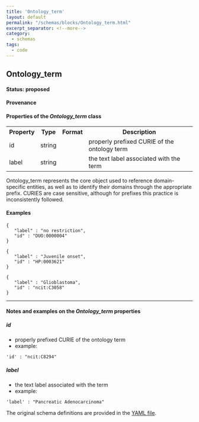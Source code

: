 ```yaml
---
title: 'Ontology_term'
layout: default
permalink: "/schemas/blocks/Ontology_term.html"
excerpt_separator: <!--more-->
category:
  - schemas
tags:
  - code
---
```

## Ontology_term


#### Status: __proposed__

<!--more-->



#### Provenance  
  
<h4>Properties of the <i>Ontology_term</i> class</h4>

<table>
  <tr>
    <th>Property</th>
    <th>Type</th>
    <th>Format</th>
    <th>Description</th>
  </tr>
  <tr>
    <td>id</td>
    <td>string</td>
    <td></td>
    <td>properly prefixed CURIE of the ontology term</td>
  </tr>
  <tr>
    <td>label</td>
    <td>string</td>
    <td></td>
    <td>the text label associated with the term</td>
  </tr>

</table>Ontology_term represents the core object used to reference domain-specific 
entities, as well as to identify their domains through the appropriate
prefix.
CURIES are case sensitive, although for prefixes this practice is 
inconsistently followed.



#### Examples

```
{
   "label" : "no restriction",
   "id" : "DUO:0000004"
}
```
```
{
   "label" : "Juvenile onset",
   "id" : "HP:0003621"
}
```
```
{
   "label" : "Glioblastoma",
   "id" : "ncit:C3058"
}
```
--------------------------------------------------------------------------------

<h4>Notes and examples on the <i>Ontology_term</i> properties</h4>

##### id

* properly prefixed CURIE of the ontology term
* example:

```
'id' : "ncit:C8294"
```

##### label

* the text label associated with the term
* example:

```
'label' : "Pancreatic Adenocarcinoma"
```
  
The original schema definitions are provided in the [YAML file](https://github.com/ga4gh-schemablocks/blocks/blob/master/src/yaml/ontology_term.yaml).
